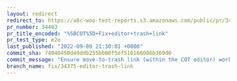 ```yaml
---
layout: redirect
redirect_to: https://a8c-woo-test-reports.s3.amazonaws.com/public/pr/34483/e2e/index.html
pr_number: 34483
pr_title_encoded: "%5BCOT%5D+Fix+editor+trash+link"
pr_test_type: e2e
last_published: "2022-09-09 21:30:01 +0000"
commit_sha: 74040450d49ddb255bb08f5ef516166086b369d0
commit_message: "Ensure move-to-trash link (within the COT editor) works as expected."
branch_name: fix/34375-editor-trash-link
---
```

